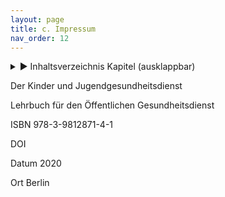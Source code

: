 ```yaml
---
layout: page
title: c. Impressum
nav_order: 12
---
```

 
<details markdown="block"> 
  <summary> 
      &#9658; Inhaltsverzeichnis Kapitel (ausklappbar) 
  </summary>
 
1. TOC
{:toc}
 </details>
 
   <p></p>
 
 
Der Kinder und Jugendgesundheitsdienst

Lehrbuch für den Öffentlichen Gesundheitsdienst

ISBN 978-3-9812871-4-1

DOI

Datum 2020

Ort Berlin

<div class="section fnlist" data-role="doc-footnotes">

</div>
